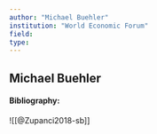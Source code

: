 ```yaml
---
author: "Michael Buehler"
institution: "World Economic Forum"
field:
type:
---
```


## Michael Buehler
#### Bibliography:

![[@Zupanci2018-sb]]